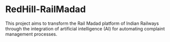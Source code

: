 # RedHill-RailMadad
This project aims to transform the Rail Madad platform of Indian Railways through the integration of artificial intelligence (AI) for automating complaint management processes.
